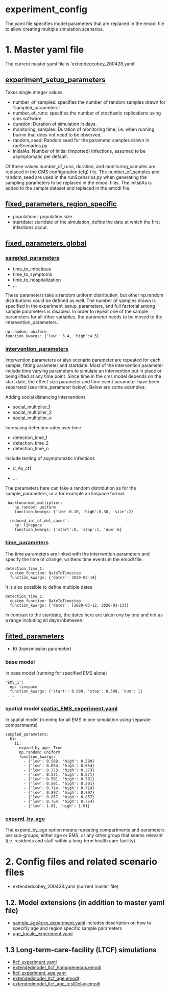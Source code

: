 #  experiment_config
The yaml file specifies model parameters that are replaced in the emodl file to allow creating multiple simulation scenarios.

# 1. Master yaml file 
The current master yaml file is 'extendedcobey_200428.yaml'.

## [experiment_setup_parameters](https://github.com/numalariamodeling/covid-chicago/blob/master/experiment_configs/extendedcobey_200428.yaml#L1)
Takes single integer values. 

- number_of_samples: specifies the number of random samples drawn for 'sampled_parameters'
- number_of_runs: specifies the number of stochastic replications using cms software
- duration: Duration of simulation in days.
- monitoring_samples: Duration of monitoring time, i.e. when running burnin that does not need to be observed. 
- random_seed: Random seed for the parameter samples drawn in runScenarios.py
- initialAs: Number of initial (imported) infections, assumed to be asymptomatic per default.  

Of these values number_of_runs, duration, and monitoring_samples are replaced in the CMS configuration (cfg) file. 
The number_of_samples and random_seed are used in the runScenarios.py when generating the sampling parameters to be replaced in the emodl files.
The initialAs is added to the sample dataset and replaced in the emodl file. 

## [fixed_parameters_region_specific](https://github.com/numalariamodeling/covid-chicago/blob/master/experiment_configs/extendedcobey_200428.yaml#L8)
- populations: population size 
- startdate: startdate of the simulation, defins the date at which the first infections occur. 

## [fixed_parameters_global](https://github.com/numalariamodeling/covid-chicago/blob/master/experiment_configs/extendedcobey_200428.yaml#L42)

### [sampled_parameters](https://github.com/numalariamodeling/covid-chicago/blob/master/experiment_configs/extendedcobey_200428.yaml#L43)
- time_to_infectious
- time_to_symptoms
- time_to_hospitalization
- ...

These parameters take a random uniform distribution, but other np.random distributions could be defined as well.
The number of samples drawn is specified in the experiment_setup_parameters, and full factorial among sample parameters is disabled.
In order to repeat one of the sample parameters for all other variables, the parameter needs to be moved to the intervention_parameters.

    np.random: uniform
    function_kwargs: {'low': 3.4, 'high':4.5}
	
### [intervention_parameters](https://github.com/numalariamodeling/covid-chicago/blob/master/experiment_configs/extendedcobey_200428.yaml#L101)
Intervention parameters or also scenario parameter  are repeated for each sample, fitting parameter and startdate.
Most of the intervention parameter include time varying parameters to simulate an intervention put in place or being lifted at any time point. 
Since time in the cms model depends on the start date, the effect size parameter and time event parameter have been separated (see time_parameter below).
Below are some examples: 

Adding social distancing interventions
- social_multiplier_1
- social_multiplier_2
- social_multiplier_n

Increasing detection rates over time
- detection_time_1
- detection_time_2
- detection_time_n

Include testing of asymptomatic infections 
- d_As_ct1

- ...


The parameters here can take a random distribution as for the sample_parameters, or a for example an linspace format. 
  
     backtonormal_multiplier:
        np.random: uniform
        function_kwargs: {'low':0.10, 'high':0.30, 'size':2}

      reduced_inf_of_det_cases':
        np: linspace
        function_kwargs: {'start':0, 'stop':1, 'num':6}
	
### [time_parameters](https://github.com/numalariamodeling/covid-chicago/blob/master/experiment_configs/extendedcobey_200428.yaml#L164)
The time parameters are linked with the intervention parameters and specify the time of change, writtens time events in the emodl file. 

    detection_time_1:
      custom_function: DateToTimestep
      function_kwargs: {'dates': 2020-03-14}

It is also possible to define multiple dates

    detection_time_1:
      custom_function: DateToTimestep
      function_kwargs: {'dates': [2020-03-12, 2020-03-13]}

In contrast to the startdate, the dates here are taken ony by one and not as a range including all days inbetween. 	
	
## [fitted_parameters](https://github.com/numalariamodeling/covid-chicago/blob/master/experiment_configs/extendedcobey_200428.yaml#L227)

- Ki (transmission parameter)

### base model 
In base model (running for specified EMS alone)

    'EMS_1':
      np: linspace
      function_kwargs: {'start': 0.589, 'stop': 0.589, 'num': 1}
     ...
	 
### spatial model [spatial_EMS_experiment.yaml](https://github.com/numalariamodeling/covid-chicago/blob/master/experiment_configs/spatial_EMS_experiment.yaml)	  
In spatial model (running for all EMS in one simulation using separate compartments)

    sampled_parameters:
      Ki:  
        IL:
          expand_by_age: True
          np.random: uniform
          function_kwargs:
            - {'low': 0.589, 'high': 0.589}
            - {'low': 0.654, 'high': 0.654}
            - {'low': 0.373, 'high': 0.373}
            - {'low': 0.571, 'high': 0.571}
            - {'low': 0.501, 'high': 0.501}
            - {'low': 0.501, 'high': 0.501}
            - {'low': 0.714, 'high': 0.714}
            - {'low': 0.897, 'high': 0.897}
            - {'low': 0.857, 'high': 0.857}
            - {'low': 0.754, 'high': 0.754}
            - {'low': 1.01, 'high': 1.01} 


### [expand_by_age](https://github.com/numalariamodeling/covid-chicago/blob/master/experiment_configs/age8grp_experiment.yaml#L13)
The expand_by_age option means repeating compartments and parameters per sub-groups, either age or EMS, or any other group that seems relevant (i.e. residents and staff within a long-term health care facility).

# 2. Config files and related scenario files
- extendedcobey_200428.yaml (current master file) 

## 1.2. Model extensions (in addition to master yaml file)
- [sample_age4grp_experiment.yaml](https://github.com/numalariamodeling/covid-chicago/blob/master/experiment_configs/sample_age4grp_experiment.yaml)
includes description on how to specifiy age and region specific sample parameters
- [age_locale_experiment.yaml](https://github.com/numalariamodeling/covid-chicago/blob/master/experiment_configs/age_locale_experiment.yaml) 

## 1.3 Long-term-care-facility (LTCF) simulations  
- [ltcf_experiment.yaml](https://github.com/numalariamodeling/covid-chicago/blob/master/experiment_configs/ltcf_experiment.yaml)
- [extendedmodel_ltcf_homogeneous.emodl](https://github.com/numalariamodeling/covid-chicago/blob/master/emodl/extendedmodel_ltcf_homogeneous.emodl)
- [ltcf_experiment_age.yaml](https://github.com/numalariamodeling/covid-chicago/blob/master/experiment_configs/ltcf_experiment_age.yaml)
- [extendedmodel_ltcf_age.emodl](https://github.com/numalariamodeling/covid-chicago/blob/master/emodl/extendedmodel_ltcf_age.emodl)
- [extendedmodel_ltcf_age_testDelay.emodl](https://github.com/numalariamodeling/covid-chicago/blob/master/emodl/extendedmodel_ltcf_age_testDelay.emodl)

